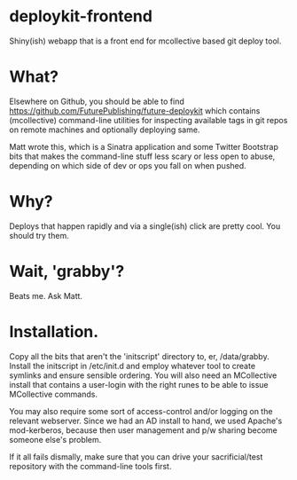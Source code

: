 deploykit-frontend
==================

Shiny(ish) webapp that is a front end for mcollective based git deploy tool.

What?
=====

Elsewhere on Github, you should be able to find https://github.com/FuturePublishing/future-deploykit
which contains (mcollective) command-line utilities for inspecting available tags in git repos on 
remote machines and optionally deploying same.

Matt wrote this, which is a Sinatra application and some Twitter Bootstrap bits that makes the 
command-line stuff less scary or less open to abuse, depending on which side of dev or ops you
fall on when pushed.

Why?
====

Deploys that happen rapidly and via a single(ish) click are pretty cool. You should try them.

Wait, 'grabby'?
===============

Beats me. Ask Matt.

Installation.
=============

Copy all the bits that aren't the 'initscript' directory to, er, /data/grabby. Install the initscript
in /etc/init.d and employ whatever tool to create symlinks and ensure sensible ordering.
You will also need an MCollective install that contains a user-login with the right runes to be able
to issue MCollective commands.

You may also require some sort of access-control and/or logging on the relevant webserver. Since we
had an AD install to hand, we used Apache's mod-kerberos, because then user management and p/w sharing
become someone else's problem.

If it all fails dismally, make sure that you can drive your sacrificial/test repository with the 
command-line tools first.
